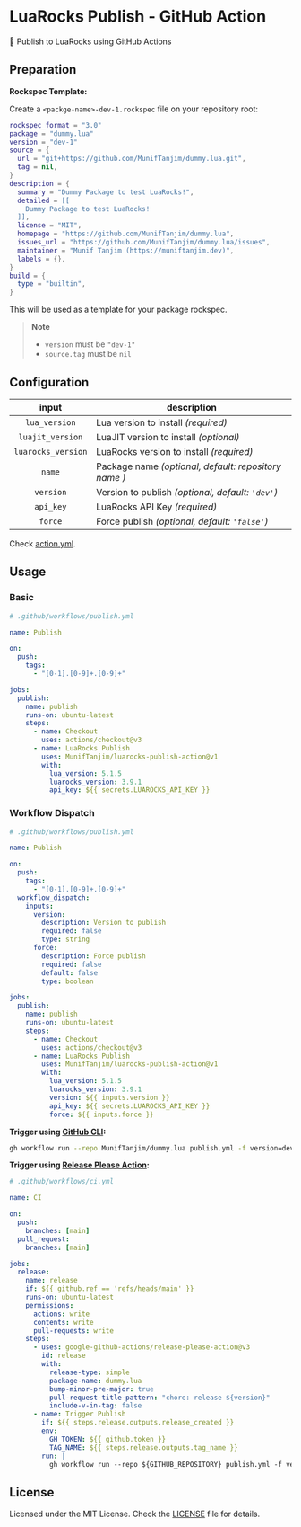 # LuaRocks Publish - GitHub Action

🌛 Publish to LuaRocks using GitHub Actions

## Preparation

**Rockspec Template:**

Create a `<packge-name>-dev-1.rockspec` file on your repository root:

```lua
rockspec_format = "3.0"
package = "dummy.lua"
version = "dev-1"
source = {
  url = "git+https://github.com/MunifTanjim/dummy.lua.git",
  tag = nil,
}
description = {
  summary = "Dummy Package to test LuaRocks!",
  detailed = [[
    Dummy Package to test LuaRocks!
  ]],
  license = "MIT",
  homepage = "https://github.com/MunifTanjim/dummy.lua",
  issues_url = "https://github.com/MunifTanjim/dummy.lua/issues",
  maintainer = "Munif Tanjim (https://muniftanjim.dev)",
  labels = {},
}
build = {
  type = "builtin",
}
```

This will be used as a template for your package rockspec.

> **Note**
>
> - `version` must be `"dev-1"`
> - `source.tag` must be `nil`

## Configuration

|       input        | description                                          |
| :----------------: | ---------------------------------------------------- |
|   `lua_version`    | Lua version to install _(required)_                  |
|  `luajit_version`  | LuaJIT version to install _(optional)_               |
| `luarocks_version` | LuaRocks version to install _(required)_             |
|       `name`       | Package name _(optional, default: repository name )_ |
|     `version`      | Version to publish _(optional, default: `'dev'`)_    |
|     `api_key`      | LuaRocks API Key _(required)_                        |
|      `force`       | Force publish _(optional, default: `'false'`)_       |

Check [action.yml](./action.yml).

## Usage

### Basic

```yml
# .github/workflows/publish.yml

name: Publish

on:
  push:
    tags:
      - "[0-1].[0-9]+.[0-9]+"

jobs:
  publish:
    name: publish
    runs-on: ubuntu-latest
    steps:
      - name: Checkout
        uses: actions/checkout@v3
      - name: LuaRocks Publish
        uses: MunifTanjim/luarocks-publish-action@v1
        with:
          lua_version: 5.1.5
          luarocks_version: 3.9.1
          api_key: ${{ secrets.LUAROCKS_API_KEY }}
```

### Workflow Dispatch

```yml
# .github/workflows/publish.yml

name: Publish

on:
  push:
    tags:
      - "[0-1].[0-9]+.[0-9]+"
  workflow_dispatch:
    inputs:
      version:
        description: Version to publish
        required: false
        type: string
      force:
        description: Force publish
        required: false
        default: false
        type: boolean

jobs:
  publish:
    name: publish
    runs-on: ubuntu-latest
    steps:
      - name: Checkout
        uses: actions/checkout@v3
      - name: LuaRocks Publish
        uses: MunifTanjim/luarocks-publish-action@v1
        with:
          lua_version: 5.1.5
          luarocks_version: 3.9.1
          version: ${{ inputs.version }}
          api_key: ${{ secrets.LUAROCKS_API_KEY }}
          force: ${{ inputs.force }}
```

**Trigger using [GitHub CLI](https://cli.github.com):**

```sh
gh workflow run --repo MunifTanjim/dummy.lua publish.yml -f version=dev -f force=false
```

**Trigger using [Release Please Action](https://github.com/marketplace/actions/release-please-action):**

```yml
# .github/workflows/ci.yml

name: CI

on:
  push:
    branches: [main]
  pull_request:
    branches: [main]

jobs:
  release:
    name: release
    if: ${{ github.ref == 'refs/heads/main' }}
    runs-on: ubuntu-latest
    permissions:
      actions: write
      contents: write
      pull-requests: write
    steps:
      - uses: google-github-actions/release-please-action@v3
        id: release
        with:
          release-type: simple
          package-name: dummy.lua
          bump-minor-pre-major: true
          pull-request-title-pattern: "chore: release ${version}"
          include-v-in-tag: false
      - name: Trigger Publish
        if: ${{ steps.release.outputs.release_created }}
        env:
          GH_TOKEN: ${{ github.token }}
          TAG_NAME: ${{ steps.release.outputs.tag_name }}
        run: |
          gh workflow run --repo ${GITHUB_REPOSITORY} publish.yml -f version=${TAG_NAME}
```

## License

Licensed under the MIT License. Check the [LICENSE](./LICENSE) file for details.

